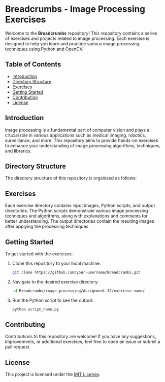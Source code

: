 # Breadcrumbs - Image Processing Exercises

Welcome to the **Breadcrumbs** repository! This repository contains a series of exercises and projects related to image processing. Each exercise is designed to help you learn and practice various image processing techniques using Python and OpenCV.

## Table of Contents

- [Introduction](#introduction)
- [Directory Structure](#directory-structure)
- [Exercises](#exercises)
- [Getting Started](#getting-started)
- [Contributing](#contributing)
- [License](#license)

## Introduction

Image processing is a fundamental part of computer vision and plays a crucial role in various applications such as medical imaging, robotics, surveillance, and more. This repository aims to provide hands-on exercises to enhance your understanding of image processing algorithms, techniques, and libraries.

## Directory Structure

The directory structure of this repository is organized as follows:

## Exercises

Each exercise directory contains input images, Python scripts, and output directories. The Python scripts demonstrate various image processing techniques and algorithms, along with explanations and comments for better understanding. The output directories contain the resulting images after applying the processing techniques.

## Getting Started

To get started with the exercises:

1. Clone this repository to your local machine:

    ```bash
    git clone https://github.com/your-username/Breadcrumbs.git
    ```

2. Navigate to the desired exercise directory:

    ```bash
    cd Breadcrumbs/image_processing/Assignment-32/exercise-name/
    ```

3. Run the Python script to see the output:

    ```bash
    python script_name.py
    ```

## Contributing

Contributions to this repository are welcome! If you have any suggestions, improvements, or additional exercises, feel free to open an issue or submit a pull request.

## License

This project is licensed under the [MIT License](LICENSE).
